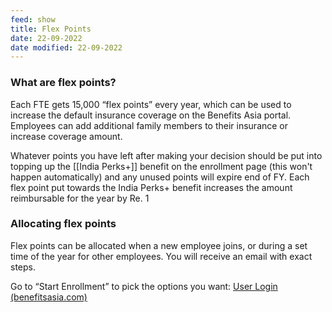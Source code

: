```yaml
---
feed: show
title: Flex Points
date: 22-09-2022
date modified: 22-09-2022
---
```


### What are flex points?

Each FTE gets 15,000 “flex points” every year, which can be used to increase the default insurance coverage on the Benefits Asia portal. Employees can add additional family members to their insurance or increase coverage amount.

Whatever points you have left after making your decision should be put into topping up the [[India Perks+]] benefit on the enrollment page (this won't happen automatically) and any unused points will expire end of FY. Each flex point put towards the India Perks+ benefit increases the amount reimbursable for the year by Re. 1


### Allocating flex points

Flex points can be allocated when a new employee joins, or during a set time of the year for other employees. You will receive an email with exact steps.

Go to “Start Enrollment” to pick the options you want: [User Login (benefitsasia.com)](https://ap.benefitsasia.com/v1/microsoftin/BA2Login/tabid/1164/Default.aspx "https://ap.benefitsasia.com/v1/microsoftin/ba2login/tabid/1164/default.aspx") 